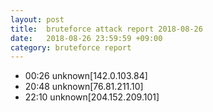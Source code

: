 ```yaml
---
layout: post
title:  bruteforce attack report 2018-08-26
date:   2018-08-26 23:59:59 +09:00
category: bruteforce report
---
```


* 00:26 unknown[142.0.103.84]
* 20:48 unknown[76.81.211.10]
* 22:10 unknown[204.152.209.101]
